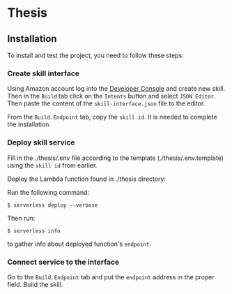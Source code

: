 # Thesis

## Installation

To install and test the project, you need to follow these steps:

### Create skill interface

Using Amazon account log into the [Developer Console](https://developer.amazon.com/alexa/console/ask) and create new
skill. Then in the `Build` tab click on the `Intents` button and select `JSON Editor`. Then paste the content of the 
`skill-interface.json` file to the editor. 

From the `Build.Endpoint` tab, copy the `skill id`. It is needed to complete the installation.

### Deploy skill service

Fill in the ./thesis/.env file according to the template (./thesis/.env.template) using the `skill id` from earlier.

Deploy the Lambda function found in ./thesis directory:

Run the following command:

```
$ serverless deploy --verbose
```

Then run:

```
$ serverless info
```

to gather info about deployed function's `endpoint`.

### Connect service to the interface

Go to the `Build.Endpoint` tab and put the `endpoint` address in the proper field. Build the skill.